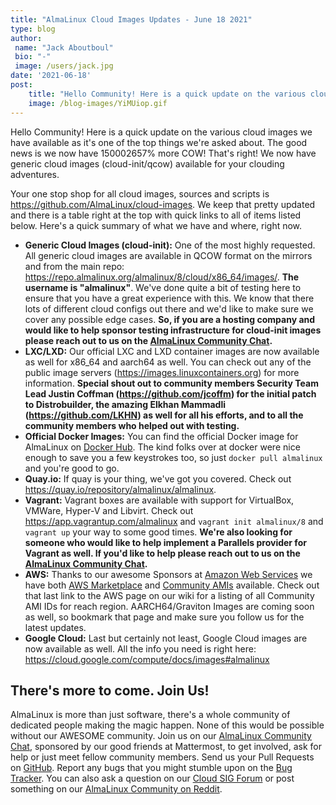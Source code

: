 ```yaml
---
title: "AlmaLinux Cloud Images Updates - June 18 2021"
type: blog
author: 
 name: "Jack Aboutboul"
 bio: "-"
 image: /users/jack.jpg
date: '2021-06-18'
post:
    title: "Hello Community! Here is a quick update on the various cloud images we have available as it's one of the top things we're asked about. The good news..."
    image: /blog-images/YiMUiop.gif
---
```


Hello Community! Here is a quick update on the various cloud images we have available as it's one of the top things we're asked about. The good news is we now have 150002657% more COW! That's right! We now have generic cloud images (cloud-init/qcow) available for your clouding adventures.

Your one stop shop for all cloud images, sources and scripts is https://github.com/AlmaLinux/cloud-images. We keep that pretty updated and there is a table right at the top with quick links to all of items listed below. Here's a quick summary of what we have and where, right now.

- **Generic Cloud Images (cloud-init):** One of the most highly requested. All generic cloud images are available in QCOW format on the mirrors and from the main repo: https://repo.almalinux.org/almalinux/8/cloud/x86_64/images/. **The username is "almalinux"**. We've done quite a bit of testing here to ensure that you have a great experience with this. We know that there lots of different cloud configs out there and we'd like to make sure we cover any possible edge cases. **So, if you are a hosting company and would like to help sponsor testing infrastructure for cloud-init images please reach out to us on the [AlmaLinux Community Chat](https://chat.almalinux.org/).**
- **LXC/LXD:** Our official LXC and LXD container images are now available as well for x86_64 and aarch64 as well. You can check out any of the public image servers (https://images.linuxcontainers.org) for more information. **Special shout out to community members Security Team Lead Justin Coffman (https://github.com/jcoffm) for the initial patch to Distrobuilder, the amazing Elkhan Mammadli (https://github.com/LKHN) as well for all his efforts, and to all the community members who helped out with testing.**
- **Official Docker Images:** You can find the official Docker image for AlmaLinux on [Docker Hub](https://hub.docker.com/_/almalinux). The kind folks over at docker were nice enough to save you a few keystrokes too, so just `docker pull almalinux` and you're good to go.
- **Quay.io:** If quay is your thing, we've got you covered. Check out https://quay.io/repository/almalinux/almalinux.
- **Vagrant:** Vagrant boxes are available with support for VirtualBox, VMWare, Hyper-V and Libvirt. Check out https://app.vagrantup.com/almalinux and `vagrant init almalinux/8` and `vagrant up` your way to some good times. **We're also looking for someone who would like to help implement a Parallels provider for Vagrant as well. If you'd like to help please reach out to us on the [AlmaLinux Community Chat](https://chat.almalinux.org/).**
- **AWS:** Thanks to our awesome Sponsors at [Amazon Web Services](https://aws.amazon.com/) we have both [AWS Marketplace](https://aws.amazon.com/marketplace/pp/B094C8ZZ8J) and [Community AMIs](https://wiki.almalinux.org/cloud/AWS.html) available. Check out that last link to the AWS page on our wiki for a listing of all Community AMI IDs for reach region. AARCH64/Graviton Images are coming soon as well, so bookmark that page and make sure you follow us for the latest updates.
- **Google Cloud:** Last but certainly not least, Google Cloud images are now available as well. All the info you need is right here: https://cloud.google.com/compute/docs/images#almalinux

## There's more to come. Join Us!

AlmaLinux is more than just software, there's a whole community of dedicated people making the magic happen. None of this would be possible without our AWESOME community. Join us on our [AlmaLinux Community Chat](https://chat.almalinux.org/), sponsored by our good friends at Mattermost, to get involved, ask for help or just meet fellow community members. Send us your Pull Requests on [GitHub](https://github.com/almalinux). Report any bugs that you might stumble upon on the [Bug Tracker](https://bugs.almalinux.org/). You can also ask a question on our [Cloud SIG Forum](https://forums.almalinux.org/c/sigs/cloud-sig/10) or post something on our [AlmaLinux Community on Reddit](https://reddit.com/r/almalinux).